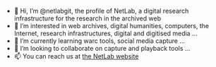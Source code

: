 - 👋 Hi, I’m @netlabgit, the profile of NetLab, a digital research infrastructure for the research in the archived web
- 👀 I’m interested in web archives, digital humanities, computers, the Internet, research infrastructures, digital and digitised media ...
- 🌱 I’m currently learning warc tools, social media capture ...
- 💞️ I’m looking to collaborate on capture and playback tools ...
- 📫 You can reach us at [the NetLab website](https://www.netlab.dk/)

<!---
netlabgit/netlabgit is a ✨ special ✨ repository because its `README.md` (this file) appears on your GitHub profile.
You can click the Preview link to take a look at your changes.
--->
